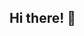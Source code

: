 ## Hi there! 🙋
<!--
**Sahelyana/Sahelyana** is a ✨ _special_ ✨ repository because its `README.md` (this file) appears on your GitHub profile.

Here are some ideas to get you started:
## See me on👉 [Connect Linkdin] (https://www.linkedin.com/feed/?trk=guest_homepage-basic_google-one-tap-submit)

- 🏫 I’m currently Studying on Presidential Graduate School
- 🌱 I’m currently learning ...
- 👯 I’m looking to collaborate on ...
- 🤔 I’m looking for help with ...
- 💬 Ask me about ...
- 📫 How to reach me: ...
- 😄 Pronouns: ...
- ⚡ Fun fact: ...
-->


